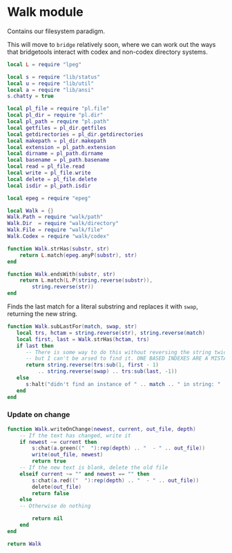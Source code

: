 # Walk module

Contains our filesystem paradigm.


This will move to ``bridge`` relatively soon, where we can work out the ways
that bridgetools interact with codex and non-codex directory systems.

```lua
local L = require "lpeg"

local s = require "lib/status"
local u = require "lib/util"
local a = require "lib/ansi"
s.chatty = true

local pl_file = require "pl.file"
local pl_dir = require "pl.dir"
local pl_path = require "pl.path"
local getfiles = pl_dir.getfiles
local getdirectories = pl_dir.getdirectories
local makepath = pl_dir.makepath
local extension = pl_path.extension
local dirname = pl_path.dirname
local basename = pl_path.basename
local read = pl_file.read
local write = pl_file.write
local delete = pl_file.delete
local isdir = pl_path.isdir

local epeg = require "epeg"
```
```lua
local Walk = {}
Walk.Path = require "walk/path"
Walk.Dir  = require "walk/directory"
Walk.File = require "walk/file"
Walk.Codex = require "walk/codex"
```
```lua
function Walk.strHas(substr, str)
    return L.match(epeg.anyP(substr), str)
end

function Walk.endsWith(substr, str)
    return L.match(L.P(string.reverse(substr)),
        string.reverse(str))
end
```

Finds the last match for a literal substring and replaces it
with ``swap``, returning the new string.

```lua
function Walk.subLastFor(match, swap, str)
   local trs, hctam = string.reverse(str), string.reverse(match)
   local first, last = Walk.strHas(hctam, trs)
   if last then
      -- There is some way to do this without reversing the string twice,
      -- but I can't be arsed to find it. ONE BASED INDEXES ARE A MISTAKE
      return string.reverse(trs:sub(1, first - 1)
          .. string.reverse(swap) .. trs:sub(last, -1))
   else
      s:halt("didn't find an instance of " .. match .. " in string: " .. str)
   end
end
```
### Update on change

```lua
function Walk.writeOnChange(newest, current, out_file, depth)
    -- If the text has changed, write it
    if newest ~= current then
        s:chat(a.green(("  "):rep(depth) .. "  - " .. out_file))
        write(out_file, newest)
        return true
    -- If the new text is blank, delete the old file
    elseif current ~= "" and newest == "" then
        s:chat(a.red(("  "):rep(depth) .. "  - " .. out_file))
        delete(out_file)
        return false
    else
    -- Otherwise do nothing

        return nil
    end
end
```
```lua
return Walk
```

